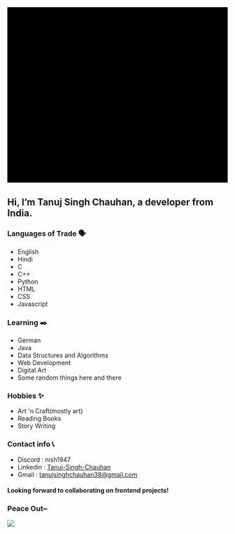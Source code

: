 <div align="center">
<img src="https://github.com/tanujsinghchauhan/tanujsinghchauhan/blob/main/intro.gif" alt="My Intro" width="1500" height="400" />
</div>

## Hi, I’m Tanuj Singh Chauhan, a developer from India.

### Languages of Trade 🗣️

- English
- Hindi
- C
- C++
- Python
- HTML
- CSS
- Javascript

### Learning ✒️

- German 
- Java
- Data Structures and Algorithms
- Web Development
- Digital Art
- Some random things here and there

### Hobbies ✨

- Art 'n Craft(mostly art)
- Reading Books
- Story Writing

### Contact info 📞
- Discord : nish1947
- Linkedin : [Tanuj-Singh-Chauhan](https://www.linkedin.com/in/tanuj-singh-chauhan-780ab4289/)
- Gmail : tanujsinghchauhan38@gmail.com

#### Looking forward to collaborating on frontend projects!

<div class="tenor-gif-embed" data-postid="6058395" data-share-method="host" data-aspect-ratio="1.36612" data-width="100%"><a href="https://tenor.com/view/shining-the-shining-gif-6058395"><a href="https://tenor.com/search/shining-gifs"></a></div> <script type="text/javascript" async src="https://tenor.com/embed.js"></script>
 
 ### Peace Out~


![](https://komarev.com/ghpvc/?username=tanujsinghchauhan&label=STALKER+COUNT&style=for-the-badge)
  


